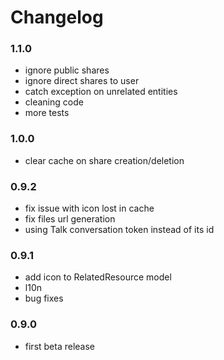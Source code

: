 # Changelog

### 1.1.0

- ignore public shares
- ignore direct shares to user
- catch exception on unrelated entities
- cleaning code
- more tests


### 1.0.0

- clear cache on share creation/deletion

### 0.9.2

- fix issue with icon lost in cache
- fix files url generation
- using Talk conversation token instead of its id

### 0.9.1

- add icon to RelatedResource model
- l10n
- bug fixes

### 0.9.0

- first beta release
